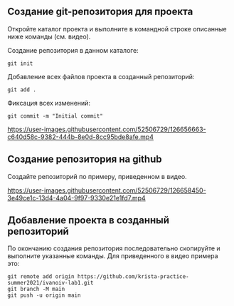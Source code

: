 ## Создание git-репозитория для проекта

Откройте каталог проекта и выполните в командной строке описанные ниже команды (см. видео).

Создание репозитория в данном каталоге:
    
    git init 
   
Добавление всех файлов проекта в созданный репозиторий:

    git add .
    
Фиксация всех изменений:

    git commit -m "Initial commit"

https://user-images.githubusercontent.com/52506729/126656663-c640d58c-9382-444b-8e0d-8cc95bde8afe.mp4


## Создание репозитория на github

Создайте репозиторий по примеру, приведенном в видео. 

https://user-images.githubusercontent.com/52506729/126658450-3e49ce1c-13d4-4a04-9f97-9330e21e1fd7.mp4


## Добавление проекта в созданный репозиторий 

По окончанию создания репозитория последовательно скопируйте и выполните указанные команды. 
Для приведенного в видео примера это:

    git remote add origin https://github.com/krista-practice-summer2021/ivanoiv-lab1.git
    git branch -M main
    git push -u origin main

